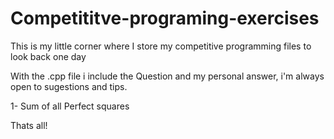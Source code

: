 # Competititve-programing-exercises


This is my little corner where I store my competitive programming files to look back one day

With the .cpp file i include the Question and my personal answer, i'm always open to sugestions and tips.

1- Sum of all Perfect squares

Thats all!
